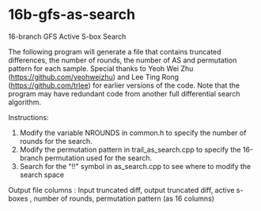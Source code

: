 # 16b-gfs-as-search
16-branch GFS Active S-box Search

The following program will generate a file that contains truncated differences, the number of rounds, the number of AS and permutation pattern for each sample.
Special thanks to Yeoh Wei Zhu (https://github.com/yeohweizhu) and Lee Ting Rong (https://github.com/trlee) for earlier versions of the code.
Note that the program may have redundant code from another full differential search algorithm.

Instructions:
1. Modify the variable NROUNDS in common.h to specify the number of rounds for the search.
2. Modify the permutation pattern in trail_as_search.cpp to specify the 16-branch permutation used for the search.
3. Search for the "!!" symbol in as_search.cpp to see where to modify the search space

Output file columns : Input truncated diff, output truncated diff, active s-boxes , number of rounds, permutation pattern (as 16 columns)
